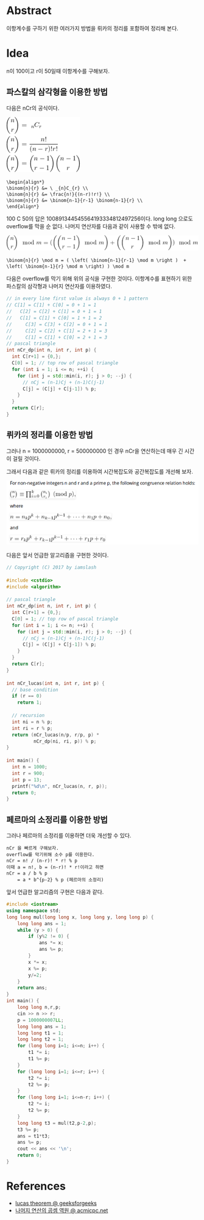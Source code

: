 # Abstract

이항계수를 구하기 위한 여러가지
방법을 뤼카의 정리를 포함하여 정리해
본다.


# Idea

n이 100이고 r이 50일때 이항계수를 구해보자.

## 파스칼의 삼각형을 이용한 방법

다음은 nCr의 공식이다.

![](../_img/binom.png)

```
\begin{align*}
\binom{n}{r} &= \ _{n}C_{r} \\
\binom{n}{r} &= \frac{n!}{(n-r)!r!} \\
\binom{n}{r} &= \binom{n-1}{r-1} \binom{n-1}{r} \\
\end{align*}
```

100 C 50의 답은 100891344545564193334812497256이다.
long long 으로도 overflow를 막을 순 없다.
나머지 연산자를 다음과 같이 사용할 수 밖에 없다.

![](../_img/binom_modular.png)

```
\binom{n}{r} \mod m = ( \left( \binom{n-1}{r-1} \mod m \right )  + \left( \binom{n-1}{r} \mod m \right) ) \mod m
```

다음은 overflow를 막기 위해 위의 공식을 구현한 것이다.
이항계수를 표현하기 위한 파스칼의 삼각형과 나머지 연산자를 이용하였다.

```cpp
// in every line first value is always 0 + 1 pattern
// C[1] = C[1] + C[0] = 0 + 1 = 1
//   C[2] = C[2] + C[1] = 0 + 1 = 1
//   C[1] = C[1] + C[0] = 1 + 1 = 2
//     C[3] = C[3] + C[2] = 0 + 1 = 1
//     C[2] = C[2] + C[1] = 2 + 1 = 3
//     C[1] = C[1] + C[0] = 2 + 1 = 3
// pascal triangle
int nCr_dp(int n, int r, int p) {
  int C[r+1] = {0,};
  C[0] = 1; // top row of pascal triangle
  for (int i = 1; i <= n; ++i) {
    for (int j = std::min(i, r); j > 0; --j) {
      // nCj = (n-1)Cj + (n-1)C(j-1)
      C[j] = (C[j] + C[j-1]) % p;
    }
  }
  return C[r];
}
```

## 뤼카의 정리를 이용한 방법

그러나 n = 1000000000, r = 500000000 인 경우
nCr을 연산하는데 매우 긴 시간이 걸릴 것이다.

그래서 다음과 같은 뤼카의 정리를 이용하여 시간복잡도와
공간복잡도를 개선해 보자.

![](../_img/lucas.png)

다음은 앞서 언급한 알고리즘을 구현한 것이다.

```cpp
// Copyright (C) 2017 by iamslash

#include <cstdio>
#include <algorithm>

// pascal triangle
int nCr_dp(int n, int r, int p) {
  int C[r+1] = {0,};
  C[0] = 1; // top row of pascal triangle
  for (int i = 1; i <= n; ++i) {
    for (int j = std::min(i, r); j > 0; --j) {
      // nCj = (n-1)Cj + (n-1)C(j-1)
      C[j] = (C[j] + C[j-1]) % p;
    }
  }
  return C[r];
}

int nCr_lucas(int n, int r, int p) {
  // base condition
  if (r == 0)
    return 1;

  // recursion
  int ni = n % p;
  int ri = r % p;
  return (nCr_lucas(n/p, r/p, p) *
          nCr_dp(ni, ri, p)) % p;  
}

int main() {
  int n = 1000;
  int r = 900;
  int p = 13;
  printf("%d\n", nCr_lucas(n, r, p));
  return 0;
}
```

## 페르마의 소정리를 이용한 방법

그러나 페르마의 소정리를 이용하면 더욱 개선할 수 있다.

```
nCr 을 빠르게 구해보자.
overflow를 막기위해 소수 p를 이용한다.
nCr = n! / (n-r)! * r! % p
이때 a = n!, b = (n-r)! * r!이라고 하면
nCr = a / b % p 
    = a * b^{p-2} % p (페르마의 소정리)
```

앞서 언급한 알고리즘의 구현은 다음과 같다.

```cpp
#include <iostream>
using namespace std;
long long mul(long long x, long long y, long long p) {
    long long ans = 1;
    while (y > 0) {
        if (y%2 != 0) {
            ans *= x;
            ans %= p;
        }
        x *= x;
        x %= p;
        y/=2;
    }
    return ans;
}
int main() {
    long long n,r,p;
    cin >> n >> r;
    p = 1000000007LL;
    long long ans = 1;
    long long t1 = 1;
    long long t2 = 1;
    for (long long i=1; i<=n; i++) {
        t1 *= i;
        t1 %= p;
    }
    for (long long i=1; i<=r; i++) {
        t2 *= i;
        t2 %= p;
    }
    for (long long i=1; i<=n-r; i++) {
        t2 *= i;
        t2 %= p;
    }
    long long t3 = mul(t2,p-2,p);
    t3 %= p;
    ans = t1*t3;
    ans %= p;
    cout << ans << '\n';
    return 0;
}
```

# References

* [lucas theorem @ geeksforgeeks](http://www.geeksforgeeks.org/compute-ncr-p-set-2-lucas-theorem/)
* [나머지 연산의 곱셈 역원 @ acmicpc.net](https://www.acmicpc.net/blog/view/29)

